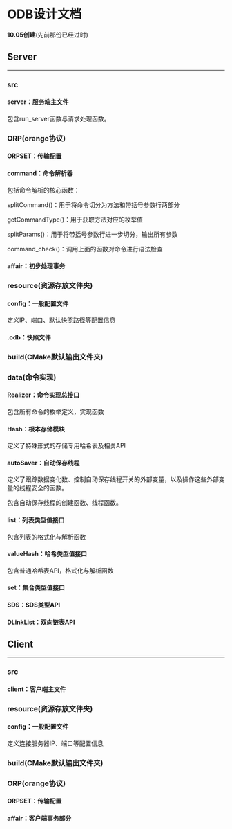 # ODB设计文档

**10.05创建**(先前那份已经过时)

## Server

------

### src

#### server：服务端主文件

包含run_server函数与请求处理函数。

### ORP(orange协议)

#### ORPSET：传输配置

#### command：命令解析器

包括命令解析的核心函数：

splitCommand()：用于将命令切分为方法和带括号参数行两部分

getCommandType()：用于获取方法对应的枚举值

splitParams()：用于将带括号参数行进一步切分，输出所有参数

command_check()：调用上面的函数对命令进行语法检查

#### affair：初步处理事务



### resource(资源存放文件夹)

#### config：一般配置文件

定义IP、端口、默认快照路径等配置信息

#### .odb：快照文件



### build(CMake默认输出文件夹)



### data(命令实现)

#### Realizer：命令实现总接口

包含所有命令的枚举定义，实现函数

#### Hash：根本存储模块

定义了特殊形式的存储专用哈希表及相关API

#### autoSaver：自动保存线程

定义了跟踪数据变化数、控制自动保存线程开关的外部变量，以及操作这些外部变量的线程安全的函数。

包含自动保存线程的创建函数、线程函数。

#### list：列表类型值接口

包含列表的格式化与解析函数

#### valueHash：哈希类型值接口

包含普通哈希表API，格式化与解析函数

#### set：集合类型值接口

#### SDS：SDS类型API

#### DLinkList：双向链表API

### 

## Client

------

### src

#### client：客户端主文件



### resource(资源存放文件夹)

#### config：一般配置文件

定义连接服务器IP、端口等配置信息

### 

### build(CMake默认输出文件夹)



### ORP(orange协议)

#### ORPSET：传输配置

#### affair：客户端事务部分